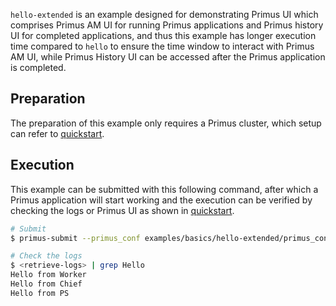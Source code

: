 `hello-extended` is an example designed for demonstrating Primus UI which comprises Primus AM
UI for running Primus applications and Primus history UI for completed applications, and thus this
example has longer execution time compared to `hello` to ensure the time window to interact with
Primus AM UI, while Primus History UI can be accessed after the Primus application is completed. 

## Preparation

The preparation of this example only requires a Primus cluster, which setup can refer to
[quickstart](../../docs/primus-quickstart.md).


## Execution

This example can be submitted with this following command, after which a Primus application will
start working and the execution can be verified by checking the logs or Primus UI as shown
in [quickstart](../../docs/primus-quickstart.md).

```bash
# Submit
$ primus-submit --primus_conf examples/basics/hello-extended/primus_config.json

# Check the logs
$ <retrieve-logs> | grep Hello
Hello from Worker
Hello from Chief
Hello from PS
```